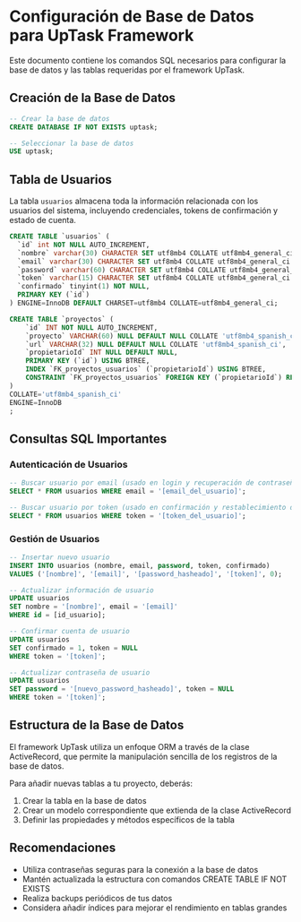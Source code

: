 # Configuración de Base de Datos para UpTask Framework

Este documento contiene los comandos SQL necesarios para configurar la base de datos y las tablas requeridas por el framework UpTask.

## Creación de la Base de Datos

```sql
-- Crear la base de datos
CREATE DATABASE IF NOT EXISTS uptask;

-- Seleccionar la base de datos
USE uptask;
```

## Tabla de Usuarios

La tabla `usuarios` almacena toda la información relacionada con los usuarios del sistema, incluyendo credenciales, tokens de confirmación y estado de cuenta.

```sql
CREATE TABLE `usuarios` (
  `id` int NOT NULL AUTO_INCREMENT,
  `nombre` varchar(30) CHARACTER SET utf8mb4 COLLATE utf8mb4_general_ci DEFAULT NULL,
  `email` varchar(30) CHARACTER SET utf8mb4 COLLATE utf8mb4_general_ci DEFAULT NULL,
  `password` varchar(60) CHARACTER SET utf8mb4 COLLATE utf8mb4_general_ci DEFAULT NULL,
  `token` varchar(15) CHARACTER SET utf8mb4 COLLATE utf8mb4_general_ci DEFAULT NULL,
  `confirmado` tinyint(1) NOT NULL,
  PRIMARY KEY (`id`)
) ENGINE=InnoDB DEFAULT CHARSET=utf8mb4 COLLATE=utf8mb4_general_ci;
```


```sql
CREATE TABLE `proyectos` (
	`id` INT NOT NULL AUTO_INCREMENT,
	`proyecto` VARCHAR(60) NULL DEFAULT NULL COLLATE 'utf8mb4_spanish_ci',
	`url` VARCHAR(32) NULL DEFAULT NULL COLLATE 'utf8mb4_spanish_ci',
	`propietarioId` INT NULL DEFAULT NULL,
	PRIMARY KEY (`id`) USING BTREE,
	INDEX `FK_proyectos_usuarios` (`propietarioId`) USING BTREE,
	CONSTRAINT `FK_proyectos_usuarios` FOREIGN KEY (`propietarioId`) REFERENCES `usuarios` (`id`) ON UPDATE SET NULL ON DELETE SET NULL
)
COLLATE='utf8mb4_spanish_ci'
ENGINE=InnoDB
;
```



## Consultas SQL Importantes

### Autenticación de Usuarios

```sql
-- Buscar usuario por email (usado en login y recuperación de contraseña)
SELECT * FROM usuarios WHERE email = '[email_del_usuario]';

-- Buscar usuario por token (usado en confirmación y restablecimiento de contraseña)
SELECT * FROM usuarios WHERE token = '[token_del_usuario]';
```

### Gestión de Usuarios

```sql
-- Insertar nuevo usuario
INSERT INTO usuarios (nombre, email, password, token, confirmado) 
VALUES ('[nombre]', '[email]', '[password_hasheado]', '[token]', 0);

-- Actualizar información de usuario
UPDATE usuarios 
SET nombre = '[nombre]', email = '[email]' 
WHERE id = [id_usuario];

-- Confirmar cuenta de usuario
UPDATE usuarios 
SET confirmado = 1, token = NULL 
WHERE token = '[token]';

-- Actualizar contraseña de usuario
UPDATE usuarios 
SET password = '[nuevo_password_hasheado]', token = NULL 
WHERE token = '[token]';
```

## Estructura de la Base de Datos

El framework UpTask utiliza un enfoque ORM a través de la clase ActiveRecord, que permite la manipulación sencilla de los registros de la base de datos.

Para añadir nuevas tablas a tu proyecto, deberás:

1. Crear la tabla en la base de datos
2. Crear un modelo correspondiente que extienda de la clase ActiveRecord
3. Definir las propiedades y métodos específicos de la tabla

## Recomendaciones

- Utiliza contraseñas seguras para la conexión a la base de datos
- Mantén actualizada la estructura con comandos CREATE TABLE IF NOT EXISTS
- Realiza backups periódicos de tus datos
- Considera añadir índices para mejorar el rendimiento en tablas grandes
